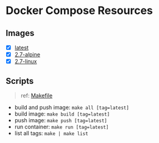 # Docker Compose Resources

## Images

- [x] [latest](./latest/Dockerfile)
- [x] [2.7-alpine](./2.7-alpine/Dockerfile)
- [x] [2.7-linux](./2.7-linux/Dockerfile)

## Scripts

>ref: [Makefile](./Makefile)

- build and push image: `make all [tag=latest]`
- build image: `make build [tag=latest]`
- push image: `make push [tag=latest]`
- run container: `make run [tag=latest]`
- list all tags: `make | make list`
